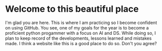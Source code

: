 # Welcome to this beautiful place

I'm glad you are here. This is where I am practicing so I become confident on using GitHub. 
You see, one of my goals for the year is to become a proficient python progammer with a focus on AI and DS. While doing so, I plan to keep record of the developments, lessons learned and mistakes made. I think a website like this is a good place to do so. Don't you agree?
